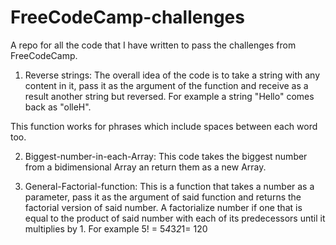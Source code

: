 # FreeCodeCamp-challenges
A repo for all the code that I have written to pass the challenges from FreeCodeCamp.

1. Reverse strings:
The overall idea of the code is to take a string with any content in it, pass it as the argument of the function and receive as a result another string but reversed. For example a string "Hello" comes back as "olleH".

This function works for phrases which include spaces between each word too.

2. Biggest-number-in-each-Array:
This code takes the biggest number from a bidimensional Array an return them as a new Array.

3. General-Factorial-function:
This is a function that takes a number as a parameter, pass it as the argument of said function and returns the factorial version of said number. A factorialize number if one that is equal to the product of said number with each of its predecessors until it multiplies by 1. For example 5! = 5*4*3*2*1= 120
